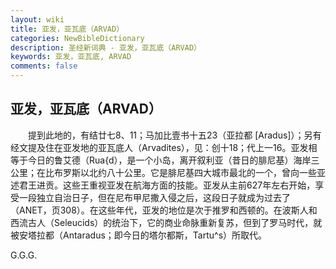 ```yaml
---
layout: wiki
title: 亚发，亚瓦底（ARVAD）
categories: NewBibleDictionary
description: 圣经新词典 - 亚发，亚瓦底（ARVAD）
keywords: 亚发，亚瓦底, ARVAD
comments: false
---
```


## 亚发，亚瓦底（ARVAD）

　　提到此地的，有结廿七8、11；马加比壹书十五23（亚拉都 [Aradus]）；另有经文提及住在亚发地的亚瓦底人（Arvadites），见：创十18；代上一16。亚发相等于今日的鲁艾德（Rua{d），是一个小岛，离开叙利亚（昔日的腓尼基）海岸三公里；在比布罗斯以北约八十公里。它是腓尼基四大城市最北的一个，曾向一些亚述君王进贡。这些王重视亚发在航海方面的技能。亚发从主前627年左右开始，享受一段独立自治日子，但在尼布甲尼撒入侵之后，这段日子就成为过去了（ANET，页308）。在这些年代，亚发的地位是次于推罗和西顿的。在波斯人和西流古人（Seleucids）的统治下，它的商业命脉重新复苏，但到了罗马时代，就被安塔拉都（Antaradus；即今日的塔尔都斯，Tartu^s）所取代。

G.G.G.






